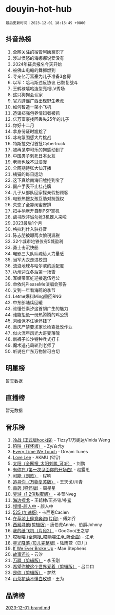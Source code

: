 # douyin-hot-hub

`最后更新时间：2023-12-01 18:15:49 +0800`

## 抖音热榜

1. 全网关注的宿管阿姨离职了
1. 涉过愤怒的海娜娜说爱没有
1. 2024年征兵报名今天开始
1. 被佛山电翰的舞狮燃到
1. 寻亲亿万富豪为儿子准备3套房
1. 以军：哈马斯违反协议 已恢复战斗
1. 王鹤棣嘻哈造型亮相LV秀场
1. 这只狗狗会认家
1. 官方辟谣广西出现野生老虎
1. 如何智造一架小飞机
1. 造谣郑强包养情妇者被抓
1. 亿万富豪找回丢失25年的儿子
1. 你好十二月
1. 拿身份证时尴尬了
1. 冰岛氛围感大片挑战
1. 特斯拉交付首批Cybertruck
1. 被再见李可乐的狗感动到了
1. 中国男子刺死日本女友
1. 老师也躲不过浪漫
1. 全网期待张大仙开播
1. 橘猫的每日运动
1. 这下真给南海归墟挖到宝了
1. 国产手表不止桂花牌
1. 儿子从部队回家探亲假扮顾客
1. 电影热搜女孩互助对抗强权
1. 失恋了全靠闺蜜安排
1. 把手柄劈开自制PSP掌机
1. 虞书欣非诚勿扰3机器人来啦
1. 2023最后1个月
1. 格拉利什入驻抖音
1. 陈志朋被曝两次偷税漏税
1. 32个城市地铁仅有5城盈利
1. 勇士击沉快船
1. 电影三大队队魂给人力量感
1. 当军大衣走进校园
1. 流浪地球与哈尔滨的适配度
1. 杭州迎立冬后第一场雪
1. 军嫂带军娃迎接退伍老公
1. 单依纯PleaseMe演唱会预告
1. 又到一年看海鸥的季节
1. Letme爆料Ming重回RNG
1. 中东部陆续回暖
1. 谁懂任素汐这首胡广生的魅力
1. 谁能拒绝一份热腾腾的鸡公煲
1. 刘维保不住徐怀钰了
1. 重庆严禁要求家长检查批改作业
1. 似火流年风光大哥变落魄
1. 新裤子长沙特种兵式打卡
1. 魔术送花局轮到老师了
1. 听说在广东万物皆可白切

## 明星榜

暂无数据

## 直播榜

暂无数据

## 音乐榜

1. [冷战 (正式版hook段)](https://sf3-cdn-tos.douyinstatic.com/obj/tos-cn-ve-2774/oMuEoiBasWApEMVDgNiI8VAByNmwo5J0pyf8Yx) - TizzyT/万妮达Vinida Weng
1. [陷阱（释怀版）](https://sf6-cdn-tos.douyinstatic.com/obj/tos-cn-ve-2774/oE8C21LeZrzKLDFfQYgMzx4GAIHageG5IzayY7) - Zy/白允y
1. [Every Time We Touch](https://sf3-cdn-tos.douyinstatic.com/obj/tos-cn-ve-2774/ogN6lUKQeBBfEVhIOMikG1CcJjugxk1tztZyhP) - Dream Tunes
1. [Love Lee](https://sf3-cdn-tos.douyinstatic.com/obj/tos-cn-ve-2774/o05GbkJGbCBTdDnMtB0fwOYgkeZp23vrWQDQBS) - AKMU (악뮤)
1. [太阳（全网搜_太阳刘鹏_可听）](https://sf3-cdn-tos.douyinstatic.com/obj/tos-cn-ve-2774/ogWbyIQnlBFImVbeDocRdCIYtBHlbJXgfZMvgz) - 刘鹏
1. [有你在 (第一次见面你的开场白)](https://sf6-cdn-tos.douyinstatic.com/obj/tos-cn-ve-2774/oAthrQ3ClJBfI57uBoFEgNDYtNCZ0TSYQQfxQ0) - 赵露思
1. [可能（副歌）](https://sf3-cdn-tos.douyinstatic.com/obj/tos-cn-ve-2774/cde1731888894259b333569393c2fb51) - 程响
1. [追寻你（万物复苏版）](https://sf3-cdn-tos.douyinstatic.com/obj/tos-cn-ve-2774/oYeAZJsbjIDit9APmBg8u6uDUQnHmoCf3gbo74) - 王天戈/川青
1. [毒药 (释怀版)](https://sf6-cdn-tos.douyinstatic.com/obj/tos-cn-ve-2774/oYILMEAzspdZBIzy4frJNB8ZHPHWAhiwowd4Ad) - 周星星
1. [梦游（1.2倍甜蜜版）](https://sf6-cdn-tos.douyinstatic.com/obj/tos-cn-ve-2774/o4gyAUm8hwufoEABmwVIiQtHsFuGzAEEWtNMzo) - 补菜Nveg
1. [海边探戈](https://sf6-cdn-tos.douyinstatic.com/obj/tos-cn-ve-2774/os9gE0VQCGqt6VQkZDyBBYvfSDY0QFe3vVmubn) - 王鹤棣/王齐铭/朴鲨
1. [慢慢-颜人中](https://sf6-cdn-tos.douyinstatic.com/obj/tos-cn-ve-2774/ocjHNfBXdBxQNC8ZGAeoLMFTUgtBg8bkExunDC) - 颜人中
1. [525 (加速版)](https://sf6-cdn-tos.douyinstatic.com/obj/tos-cn-ve-2774/oIfKCtqfDyP8Vc9FpAPgWMyezT6LnDT1abRwGg) - 卡西恩Cacien
1. [在草地上肆意奔跑(片段)](https://sf6-cdn-tos.douyinstatic.com/obj/tos-cn-ve-2774/8831d494742f45dabdfa8adb8b817259) - 傅如乔
1. [西厢寻他(剪辑版)](https://sf6-cdn-tos.douyinstatic.com/obj/tos-cn-ve-2774/oUsAVfAQKlRNxEv5qxvIB8o5qmIWUcXbzJKJhw) - 唐伯虎Annie、伯爵Johnny
1. [我的纸飞机（片段2）](https://sf3-cdn-tos.douyinstatic.com/obj/tos-cn-ve-2774/oM2ZrKcg2CD5AeRB2gkeXOFB1IxAGJdZPazYHf) - GooGoo/王之睿
1. [哎呦喂 (全网搜_哎呦喂江承_听全曲)](https://sf6-cdn-tos.douyinstatic.com/obj/tos-cn-ve-2774/o0uEo63ECfIFdmwKF5HMzF1FCfItHEagDDeCAL) - 江承
1. [星光降落 (贝儿完整版)](https://sf6-cdn-tos.douyinstatic.com/obj/tos-cn-ve-2774/okwB9hAwyAtsFFkFBzAX1hOOfQuIoMNs0W2Mwr) - 陆雨萱（贝儿）
1. [If We Ever Broke Up](https://sf6-cdn-tos.douyinstatic.com/obj/tos-cn-ve-2774/o8onj5HDk0ImtBmO0URBfeyCDXQJMYkQ1gb8Zy) - Mae Stephens
1. [故事还长](https://sf3-cdn-tos.douyinstatic.com/obj/tos-cn-ve-2774/30a26758c8594f0ab81ac675c33ee2c5) - 云汐
1. [万疆（剪辑版）](https://sf6-cdn-tos.douyinstatic.com/obj/tos-cn-ve-2774/ooG7oVgFlDTelKCjCsTTobQvbdtj1BBQXnfZd8) - 李玉刚
1. [希望你被这个世界爱着（剪辑版）](https://sf3-cdn-tos.douyinstatic.com/obj/tos-cn-ve-2774/oo4H3BfEygN7l7bQaMBOZHCQ1eI4FqtED5skQ2) - 吕口口
1. [是你（剪辑版）](https://sf6-cdn-tos.douyinstatic.com/obj/tos-cn-ve-2774/46019dae783c4c969944217fe1cfafc4) - 梦然
1. [山茶花读不懂白玫瑰](https://sf6-cdn-tos.douyinstatic.com/obj/tos-cn-ve-2774/osfn8B7DktrRHEPJgPCfDbw7QDQEkwC16BxZg9) - 王为

## 品牌榜

[2023-12-01-brand.md](2023-12-01-brand.md)
